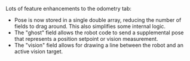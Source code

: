 Lots of feature enhancements to the odometry tab:
* Pose is now stored in a single double array, reducing the number of fields to drag around. This also simplifies some internal logic.
* The "ghost" field allows the robot code to send a supplemental pose that represents a position setpoint or vision measurement.
* The "vision" field allows for drawing a line between the robot and an active vision target.